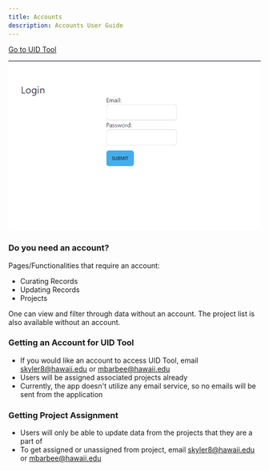 ```yaml
---
title: Accounts
description: Accounts User Guide
---
```


[Go to UID Tool](https://coastal5.soest.hawaii.edu/uid-tool/)

![Login Page](../../../../../assets/uid-tool/uid-tool-08.png)
### Do you need an account?
Pages/Functionalities that require an account:
 - Curating Records
 - Updating Records
 - Projects

 One can view and filter through data without an account. The project list is also available without an account.


### Getting an Account for UID Tool
 - If you would like an account to access UID Tool, email skyler8@hawaii.edu or mbarbee@hawaii.edu
 - Users will be assigned associated projects already
 - Currently, the app doesn't utilize any email service, so no emails will be sent from the application

### Getting Project Assignment
- Users will only be able to update data from the projects that they are a part of
- To get assigned or unassigned from project, email skyler8@hawaii.edu or mbarbee@hawaii.edu